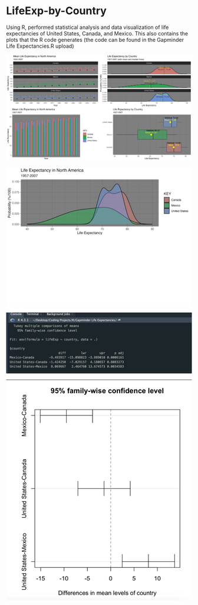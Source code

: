 # LifeExp-by-Country
Using R, performed statistical analysis and data visualization of life expectancies of United States, Canada, and Mexico. This also contains the plots that the R code generates (the code can be found in the Gapminder Life Expectancies.R upload)



![Link to LIFE.png](https://github.com/H12345555/LifeExp-by-Country/blob/main/LIFE.png?raw=true)

![Link to LIFE2.png](https://github.com/H12345555/LifeExp-by-Country/blob/main/LIFE2.png?raw=true)

![Link to AOV Life Expectancies.png](https://github.com/H12345555/LifeExp-by-Country/blob/main/AOV%20Life%20Expectancies.png?raw=true)

![Link to CONF.png](https://github.com/H12345555/LifeExp-by-Country/blob/main/CONF.png?raw=true)


